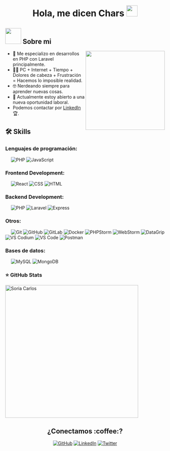 <h1 align="center"><b>Hola, me dicen Chars </b><img src="https://media.giphy.com/media/hvRJCLFzcasrR4ia7z/giphy.gif" width="35"></h1>

## <picture><img src = "https://github.com/7oSkaaa/7oSkaaa/blob/main/Images/about_me.gif?raw=true" width = 50px></picture> Sobre mi

<picture> <img align="right" src="https://github.com/7oSkaaa/7oSkaaa/blob/main/Images/Right_Side.gif?raw=true" width = 250px></picture>


- 🌱 Me especializo en desarrollos en PHP con Laravel principalmente.
- :technologist: PC + Internet + Tiempo + Dolores de cabeza + Frustración = Hacemos lo imposible realidad.
- :nerd_face: Nerdeando siempre para aprender nuevas cosas.
- :thinking: Actualmente estoy abierto a una nueva oportunidad laboral.
- Podemos contactar por [LinkedIn](https://www.linkedin.com/in/soriacarlos/) 🏆.
  <br>



🛠️ Skills
-------------------
### Lenguajes de programación:
&emsp;
![PHP](https://img.shields.io/badge/-PHP-000?&logo=php&logoColor=007ACC)
![JavaScript](https://img.shields.io/badge/-JavaScript-000?&logo=JavaScript)

### Frontend Development:
&emsp;
![React](https://img.shields.io/badge/-React-000?logo=React)
![CSS](https://img.shields.io/badge/-CSS-000?logo=CSS3)
![HTML](https://img.shields.io/badge/-HTML-000?logo=HTML5)

### Backend Development:
&emsp;
![PHP](https://img.shields.io/badge/-PHP-000?logo=php)
![Laravel](https://img.shields.io/badge/-Laravel-000?logo=laravel)
![Express](https://img.shields.io/badge/-Express-000?logo=Express)

### Otros:
&emsp;
![Git](https://img.shields.io/badge/-Git-000?logo=Git)
![GitHub](https://img.shields.io/badge/-GitHub-000?logo=GitHub)
![GitLab](https://img.shields.io/badge/-GitLab-000?logo=GitLab)
![Docker](https://img.shields.io/badge/-Docker-000?logo=Docker)
![PHPStorm](https://img.shields.io/badge/-PHPStorm-000?logo=phpstorm)
![WebStorm](https://img.shields.io/badge/-WebStorm-000?logo=webstorm)
![DataGrip](https://img.shields.io/badge/-DataGrip-000?logo=datagrip)
![VS Codium](https://img.shields.io/badge/-VS%20Codium-000?logo=Visual-Studio-Codium)
![VS Code](https://img.shields.io/badge/-VS%20Code-000?logo=Visual-Studio-Code)
![Postman](https://img.shields.io/badge/-Postman-000?logo=Postman)

### Bases de datos:
&emsp;
![MySQL](https://img.shields.io/badge/-MySQL-000?logo=mysql)
![MongoDB](https://img.shields.io/badge/-MongoDB-000?logo=MongoDB)

### ⭐ GitHub Stats

 <p> 
    <img src="https://github-readme-stats.vercel.app/api?username=soriacarlos&count_private=true&show_icons=true&theme=dark&line" alt="Soria Carlos" width="420"/> 
 </p>

<h2 align="center">¿Conectamos :coffee:?</h3>
<p align="center">
	<a href="https://github.com/soriacarlos"><img src="https://img.icons8.com/bubbles/50/000000/github.png" alt="GitHub"/></a>
	<a href="https://www.linkedin.com/in/soriacarlos/"><img src="https://img.icons8.com/bubbles/50/000000/linkedin.png" alt="LinkedIn"/></a>
	<a href="#"><img src="https://img.icons8.com/bubbles/50/000000/x.png" alt="Twitter"/></a>
</p>

